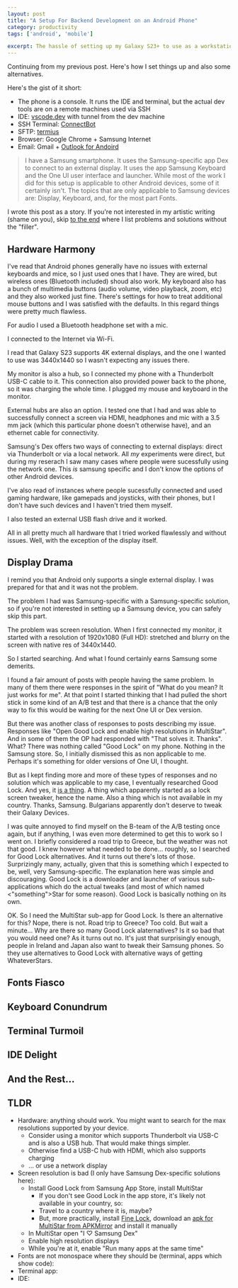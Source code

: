 ```yaml
---
layout: post
title: "A Setup For Backend Development on an Android Phone"
category: productivity
tags: ['android', 'mobile']

excerpt: The hassle of setting up my Galaxy S23+ to use as a workstation. The problems I faced and their solutions
---
```


Continuing from my previous post. Here's how I set things up and also some alternatives.

Here's the gist of it short:

* The phone is a console. It runs the IDE and terminal, but the actual dev tools are on a remote machines used via SSH
* IDE: [vscode.dev](https://vscode.dev/) with tunnel from the dev machine
* SSH Terminal: [ConnectBot](https://connectbot.org/)
* SFTP: [termius](https://termius.com/)
* Browser: Google Chrome + Samsung Internet
* Email: Gmail + [Outlook for Andoird](https://play.google.com/store/apps/details?id=com.microsoft.office.outlook)

> I have a Samsung smartphone. It uses the Samsung-specific app Dex to connect to an external display. It uses the app Samsung Keyboard and the One UI user interface and launcher. While most of the work I did for this setup is applicable to other Android devices, some of it certainly isn't. The topics that are only applicable to Samsung devices are: Display, Keyboard, and, for the most part Fonts.

I wrote this post as a story. If you're not interested in my artistic writing (shame on you), skip [to the end](#TLDR) where I list problems and solutions without the "filler".

## Hardware Harmony

I've read that Android phones generally have no issues with external keyboards and mice, so I just used ones that I have. They are wired, but wireless ones (Bluetooth included) shoud also work. My keyboard also has a bunch of multimedia buttons (audio volume, video playback, zoom, etc) and they also worked just fine. There's settings for how to treat additional mouse buttons and I was satisfied with the defaults. In this regard things were pretty much flawless.

For audio I used a Bluetooth headphone set with a mic.

I connected to the Internet via Wi-Fi.

I read that Galaxy S23 supports 4K external displays, and the one I wanted to use was 3440x1440 so I wasn't expecting any issues there.

My monitor is also a hub, so I connected my phone with a Thunderbolt USB-C cable to it. This connection also provided power back to the phone, so it was charging the whole time. I plugged my mouse and keyboard in the monitor.

External hubs are also an option. I tested one that I had and was able to successfully connect a screen via HDMI, headphones and mic with a 3.5 mm jack (which this particular phone doesn't otherwise have), and an ethernet cable for connectivity.

Samsung's Dex offers two ways of connecting to external displays: direct via Thunderbolt or via a local network. All *my* experiments were direct, but during my reserach I saw many cases where people were sucessfully using the network one. This *is* samsung specific and I don't know the options of other Android devices.

I've also read of instances where people sucessfully connected and used gaming hardware, like gamepads and joysticks, with their phones, but I don't have such devices and I haven't tried them myself.

I also tested an external USB flash drive and it worked.

All in all pretty much all hardware that I tried worked flawlessly and without issues. Well, with the exception of the display itself.

## Display Drama

I remind you that Android only supports a single external display. I was prepared for that and it was not the problem.

The problem I had was Samsung-specific with a Samsung-specific solution, so if you're not interested in setting up a Samsung device, you can safely skip this part.

The problem was screen resolution. When I first connected my monitor, it started with a resolution of 1920x1080 (Full HD): stretched and blurry on the screen with native res of 3440x1440.

So I started searching. And what I found certainly earns Samsung some demerits.

I found a fair amount of posts with people having the same problem. In many of them there were responses in the spirit of "What do you mean? It just works for me". At that point I started thinking that I had pulled the short stick in some kind of an A/B test and that there is a chance that the only way to fix this would be waiting for the next One UI or Dex version.

But there was another class of responses to posts describing my issue. Responses like "Open Good Lock and enable high resolutions in MultiStar". And in some of them the OP had responded with "That solves it. Thanks". What? There was nothing called "Good Lock" on my phone. Nothing in the Samsung store. So, I initially dismissed this as non applicable to me. Perhaps it's something for older versions of One UI, I thought.

But as I kept finding more and more of these types of responses and no solution which was applicable to my case, I eventually researched Good Lock. And yes, it [is a thing](https://en.wikipedia.org/wiki/Good_Lock). A thing which apparently started as a lock screen tweaker, hence the name. Also a thing which is not available in my country. Thanks, Samsung. Bulgarians apparently don't deserve to tweak their Galaxy Devices.

I was quite annoyed to find myself on the B-team of the A/B testing once again, but if anything, I was even more determined to get this to work so I went on. I briefly considered a road trip to Greece, but the weather was not that good. I knew however what needed to be done... roughly, so I searched for Good Lock alternatives. And it turns out there's lots of those. Surprizingly many, actually, given that this is something which I expected to be, well, very Samsung-specific. The explanation here was simple and discouraging. Good Lock is a downloader and launcher of various sub-applications which do the actual tweaks (and most of which named &lt;"something"&gt;Star for some reason). Good Lock is basically nothing on its own.

OK. So I need the MultiStar sub-app for Good Lock. Is there an alternative for this? Nope, there is not. Road trip to Greece? Too cold. But wait a minute... Why are there so many Good Lock alaternatives? Is it so bad that you would need one? As it turns out no. It's just that surprisingly enough, people in Ireland and Japan also want to tweak their Samsung phones. So they use alternatives to Good Lock with alternative ways of getting WhateverStars.

## Fonts Fiasco

## Keyboard Conundrum

## Terminal Turmoil

## IDE Delight

## And the Rest...

## TLDR

* Hardware: anything should work. You might want to search for the max resolutions supported by your device.
    * Consider using a monitor which supports Thunderbolt via USB-C and is also a USB hub. That would make things simpler.
    * Otherwise find a USB-C hub with HDMI, which also supports charging
    * ... or use a network display
* Screen resolution is bad (I only have Samsung Dex-specific solutions here):
    * Install Good Lock from Samsung App Store, install MultiStar
        * If you don't see Good Lock in the app store, it's likely not available in your country, so:
        * Travel to a country where it is, maybe?
        * But, more practically, install [Fine Lock](https://finelock.app/), download an [apk for MultiStar from APKMirror](https://www.apkmirror.com/?post_type=app_release&searchtype=apk&s=com.samsung.android.multistar) and install it manually
    * In MultiStar open "I &#x2661; Samsung Dex"
    * Enable high resolution displays
    * While you're at it, enable "Run many apps at the same time"
* Fonts are not monospace where they should be (terminal, apps which show code):
* Terminal app:
* IDE:
